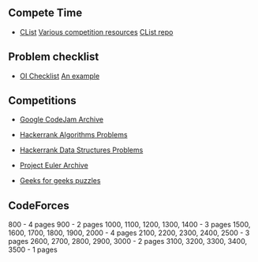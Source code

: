 ## Compete Time

- [CList](https://clist.by/) [Various competition resources](https://clist.by/resources/)
  [CList repo](https://github.com/aropan/clist)

## Problem checklist

- [OI Checklist](https://oichecklist.pythonanywhere.com/) [An example](http://oichecklist.pythonanywhere.com/view/ad044b7982f1574203d5cb907a7823811cb0605f)

## Competitions

- [Google CodeJam Archive](https://codingcompetitions.withgoogle.com/codejam/archive)

- [Hackerrank Algorithms Problems](https://www.hackerrank.com/domains/algorithms)

- [Hackerrank Data Structures Problems](https://www.hackerrank.com/domains/data-structures)

- [Project Euler Archive](https://projecteuler.net/archives)

- [Geeks for geeks puzzles](https://www.geeksforgeeks.org/puzzles/)

## CodeForces

800 - 4 pages
900 - 2 pages
1000, 1100, 1200, 1300, 1400 - 3 pages
1500, 1600, 1700, 1800, 1900, 2000 - 4 pages
2100, 2200, 2300, 2400, 2500 - 3 pages
2600, 2700, 2800, 2900, 3000 - 2 pages
3100, 3200, 3300, 3400, 3500 - 1 pages
